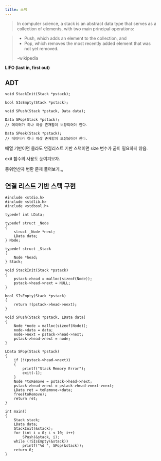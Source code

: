 ```yaml
---
title: 스택
---
```


> In computer science, a stack is an abstract data type that serves as a collection of elements, with two main principal operations:

> - Push, which adds an element to the collection, and
> - Pop, which removes the most recently added element that was not yet removed.
>
> -wikipedia

**LIFO (last in, first out)**

## ADT

```{class="language-c"}
void StackInit(Stack *pstack);

bool SIsEmpty(Stack *pstack);

void SPush(Stack *pstack, Data data);

Data SPop(Stack *pstack);
// 데이터가 하나 이상 존재함이 보장되어야 한다.

Data SPeek(Stack *pstack);
// 데이터가 하나 이상 존재함이 보장되어야 한다.
```

배열 기반이면 몰라도 연결리스트 기반 스택이면 size 변수가 굳이 필요하지 않음.

exit 함수의 사용도 눈여겨보자.

중위연산자 변환 문제 풀어보기,,,

## 연결 리스트 기반 스택 구현

```{class="language-c"}
#include <stdio.h>
#include <stdlib.h>
#include <stdbool.h>

typedef int LData;

typedef struct _Node
{
    struct _Node *next;
    LData data;
} Node;

typedef struct _Stack
{
    Node *head;
} Stack;

void StackInit(Stack *pstack)
{
    pstack->head = malloc(sizeof(Node));
    pstack->head->next = NULL;
}

bool SIsEmpty(Stack *pstack)
{
    return !(pstack->head->next);
}

void SPush(Stack *pstack, LData data)
{
    Node *node = malloc(sizeof(Node));
    node->data = data;
    node->next = pstack->head->next;
    pstack->head->next = node;
}

LData SPop(Stack *pstack)
{
    if (!(pstack->head->next))
    {
        printf("Stack Memory Error");
        exit(-1);
    }
    Node *toRemove = pstack->head->next;
    pstack->head->next = pstack->head->next->next;
    LData ret = toRemove->data;
    free(toRemove);
    return ret;
}

int main()
{
    Stack stack;
    LData data;
    StackInit(&stack);
    for (int i = 0; i < 10; i++)
        SPush(&stack, i);
    while (!SIsEmpty(&stack))
        printf("%d ", SPop(&stack));
    return 0;
}
```
